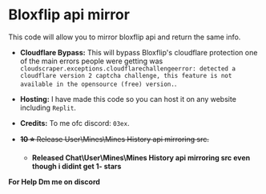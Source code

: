 # Bloxflip api mirror
This code will allow you to mirror bloxflip api and return the same info.

- **Cloudflare Bypass:** This will bypass Bloxflip's cloudflare protection one of the main errors people were getting was ``cloudscraper.exceptions.cloudflarechallengeerror: detected a cloudflare version 2 captcha challenge, this feature is not available in the opensource (free) version.``.

- **Hosting:** I have made this code so you can host it on any website including ``Replit``.

- **Credits:** To me ofc discord: ``03ex``.

- <s>**10 ⭐** Release User\Mines\Mines History api mirroring src.</s>
  - **Released Chat\User\Mines\Mines History api mirroring src even though i didint get 1- stars**
    


**For Help Dm me on discord**
